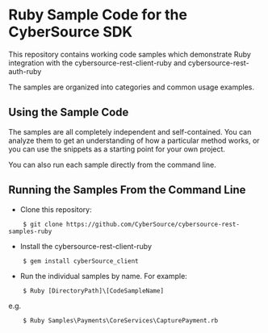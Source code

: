 # Ruby Sample Code for the CyberSource SDK

This repository contains working code samples which demonstrate Ruby integration with the cybersource-rest-client-ruby and cybersource-rest-auth-ruby

The samples are organized into categories and common usage examples.


## Using the Sample Code

The samples are all completely independent and self-contained. You can analyze them to get an understanding of how a particular method works, or you can use the snippets as a starting point for your own project.

You can also run each sample directly from the command line.

## Running the Samples From the Command Line
* Clone this repository:
```
    $ git clone https://github.com/CyberSource/cybersource-rest-samples-ruby
```
* Install the cybersource-rest-client-ruby
```
    $ gem install cyberSource_client
```
* Run the individual samples by name. For example: 
```
    $ Ruby [DirectoryPath]\[CodeSampleName]
```
e.g.
```
    $ Ruby Samples\Payments\CoreServices\CapturePayment.rb
```
